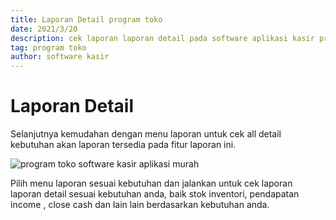 ```yaml
---
title: Laporan Detail program toko
date: 2021/3/20
description: cek laporan laporan detail pada software aplikasi kasir program toko
tag: program toko
author: software kasir
---
```


# Laporan Detail

Selanjutnya kemudahan dengan menu laporan untuk cek all detail kebutuhan akan laporan tersedia pada fitur laporan ini.

![program toko software kasir aplikasi murah](https://1.bp.blogspot.com/-gW8aYxKCDE4/YJ-N93T2OXI/AAAAAAAAN84/KBXNZfOyS4kNu-MFTQkq8whTg3e8TyS2wCLcBGAsYHQ/s1366/program%2Btoko%2Bsoftware%2Bkasir%2Bmurah%2B17.png)

Pilih menu laporan sesuai kebutuhan dan jalankan untuk cek laporan laporan detail sesuai kebutuhan anda, baik stok inventori, pendapatan income , close cash dan lain lain berdasarkan kebutuhan anda.